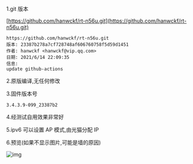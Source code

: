 1.git 版本

[https://github.com/hanwckf/rt-n56u.git](https://github.com/hanwckf/rt-n56u.git)

```
https://github.com/hanwckf/rt-n56u.git
版本: 23387b278a7cf728748af606760758f5d59d1451
作者: hanwckf <hanwckf@vip.qq.com>
日期: 2021/6/14 22:09:35
信息:
update github-actions
```

2.原版编译,无任何修改

3.固件版本号

```
3.4.3.9-099_23387b2
```

4.经测试自用效果非常好

5.ipv6 可以设置 AP 模式,由光猫分配 IP

6.预览(如果不显示图片,可能是墙的原因)

![img](https://github.com/tick-guo/router-rom/blob/main/padavan-hanwckf/2021.09.23/AP-IPV6.jpg)

